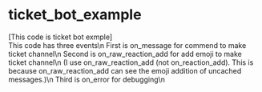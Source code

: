# ticket_bot_example
[This code is ticket bot exmple]</br>
This code has three events\n
First is on_message for commend to make ticket channel\n
Second is on_raw_reaction_add for add emoji to make ticket channel\n
(I use on_raw_reaction_add (not on_reaction_add). This is because on_raw_reaction_add can see the emoji addition of uncached messages.)\n
Third is on_error for debugging\n
